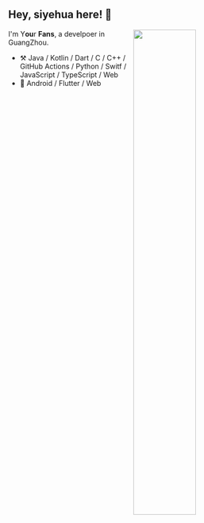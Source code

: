 <!--
Thank you if you like this profile README!
BUT, please DO NOT copy this and create your profile based on it.
You can use it as a reference, and copy a part of it, but DO NOT copy
all of this and create your profile based on it.
It is very common that you forget to change some information and leave
mine in your profile. This has happened too many times.
And, this profile README is auto-updated by GitHub Actions, you can read
[the official documentation](https://docs.github.com/actions) to learn
how to use it.
Only when you know what you are copying should you paste it. So, again,
please DO NOT copy this and create your profile based on it.
What's more, you can find other awesome profile READMEs at
https://github.com/abhisheknaiidu/awesome-github-profile-readme. There
could be a profile README that fits you better than this one.
Wish you a good-looking profile README!
                                   —— siyehua (https://github.com/siyehua)
-->

## Hey, siyehua here! :wave:

[<img align="right" width="50%" src="https://github-readme-stats.vercel.app/api?username=siyehua&theme=dark&show_icons=true">](https://metrics.lecoq.io/siyehua?template=classic)

I'm Y**ou**r **Fans**, a develpoer in GuangZhou.

-   :hammer_and_pick: Java / Kotlin / Dart / C / C++ / GitHub Actions / Python / Switf / JavaScript / TypeScript / Web
-   :seedling: Android / Flutter / Web


